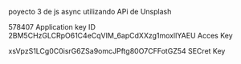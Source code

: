 poyecto 3 de js async utilizando APi de Unsplash

578407 Application key ID
2BM5CHzGLCRpO61C4eCqVIM_6apCdXXzg1moxlIYAEU Acces Key

xsVpzS1LCg0C0isrG6ZSa9omcJPftg80O7CFFotGZ54 SECret Key
